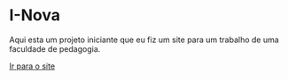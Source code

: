 # I-Nova
Aqui esta um projeto iniciante que eu fiz um site para um trabalho de uma faculdade de pedagogia.
<div>
<a href="https://jonatasvalesi.github.io/I-Nova">Ir para o site</a>
</div>
